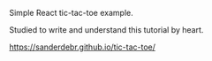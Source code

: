 Simple React tic-tac-toe example.

Studied to write and understand this tutorial by heart.

https://sanderdebr.github.io/tic-tac-toe/
